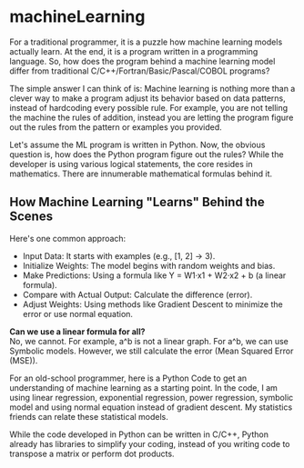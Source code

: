 # machineLearning
For a traditional programmer, it is a puzzle how machine learning models actually learn. At the end, it is a program written in a programming language. So, how does the program behind a machine learning model differ from traditional C/C++/Fortran/Basic/Pascal/COBOL programs?  

The simple answer I can think of is: Machine learning is nothing more than a clever way to make a program adjust its behavior based on data patterns, instead of hardcoding every possible rule. For example, you are not telling the machine the rules of addition, instead you are letting the program figure out the rules from the pattern or examples you provided.  

Let's assume the ML program is written in Python. Now, the obvious question is, how does the Python program figure out the rules? While the developer is using various logical statements, the core resides in mathematics. There are innumerable mathematical formulas behind it.  

## How Machine Learning "Learns" Behind the Scenes
Here's one common approach:

- Input Data: It starts with examples (e.g., [1, 2] → 3).  
- Initialize Weights: The model begins with random weights and bias.    
- Make Predictions: Using a formula like Y = W1·x1 + W2·x2 + b (a linear formula).  
- Compare with Actual Output: Calculate the difference (error).  
- Adjust Weights: Using methods like Gradient Descent to minimize the error or use normal equation.  

**Can we use a linear formula for all?**  
No, we cannot. For example, a^b is not a linear graph. For a^b, we can use Symbolic models. However, we still calculate the error (Mean Squared Error (MSE)).

For an old-school programmer, here is a Python Code to get an understanding of machine learning as a starting point. In the code, I am using linear regression, exponential regression, power regression, symbolic model and using normal equation instead of gradient descent. My statistics friends can relate these statistical models. 

While the code developed in Python can be written in C/C++, Python already has libraries to simplify your coding, instead of you writing code to transpose a matrix or perform dot products.
